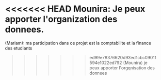 <<<<<<< HEAD
Mounira: Je peux apporter l'organization des donnees.
=======

(Mariam): ma participation dans ce projet est la comptabilite et la finance des etudiants
>>>>>>> ed99e78376620d93ed1cbc0901f594e1022ed792
(Mounira) je peux apporter l'orgqnisation des donnees

